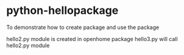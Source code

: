 # python-hellopackage
To demonstrate how to create package and use the package 

hello2.py module is created in openhome package
hello3.py will call hello2.py module

